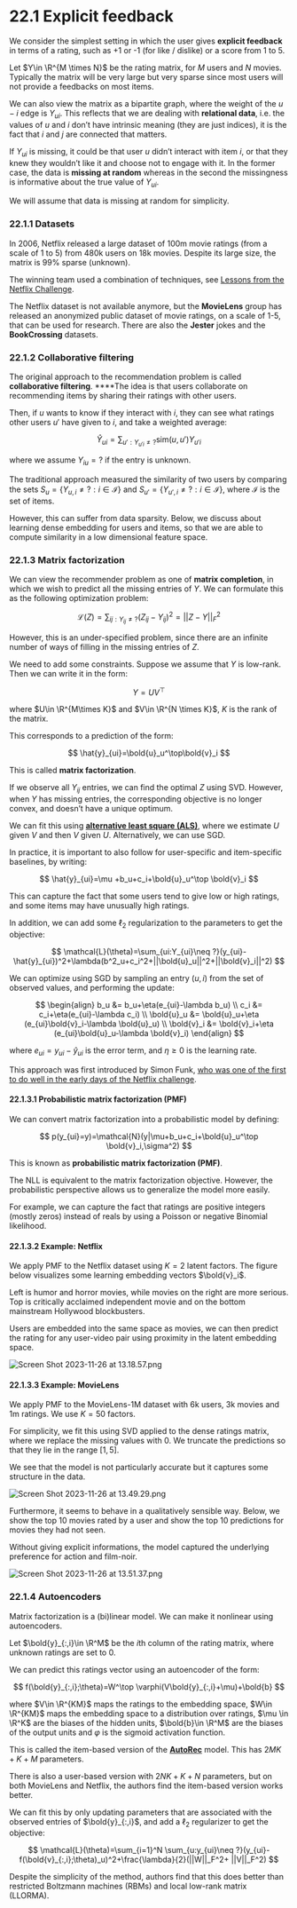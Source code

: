 # 22.1 Explicit feedback

We consider the simplest setting in which the user gives **explicit feedback** in terms of a rating, such as +1 or -1 (for like / dislike) or a score from 1 to 5.

Let $Y\in \R^{M \times N}$ be the rating matrix, for $M$ users and $N$  movies. Typically the matrix will be very large but very sparse since most users will not provide a feedbacks on most items.

We can also view the matrix as a bipartite graph, where the weight of the $u-i$ edge is $Y_{ui}$. This reflects that we are dealing with **relational data**, i.e. the values of $u$ and $i$  don’t have intrinsic meaning (they are just indices), it is the fact that $i$ and $j$ are connected that matters.

If $Y_{ui}$ is missing, it could be that user $u$ didn’t interact with item $i$, or that they knew they wouldn’t like it and choose not to engage with it. In the former case, the data is **missing at random** whereas in the second the missingness is informative about the true value of $Y_{ui}$.

We will assume that data is missing at random for simplicity.

### 22.1.1 Datasets

In 2006, Netflix released a large dataset of 100m movie ratings (from a scale of 1 to 5) from 480k users on 18k movies. Despite its large size, the matrix is 99% sparse (unknown).

The winning team used a combination of techniques, see [Lessons from the Netflix Challenge](https://citeseerx.ist.psu.edu/document?repid=rep1&type=pdf&doi=1e96b0c0ac74070a984fec94f085109839d842a9).

The Netflix dataset is not available anymore, but the **MovieLens** group has released an anonymized public dataset of movie ratings, on a scale of 1-5, that can be used for research. There are also the **Jester** jokes and the **BookCrossing** datasets.

### 22.1.2 Collaborative filtering

The original approach to the recommendation problem is called **collaborative filtering**. ****The idea is that users collaborate on recommending items by sharing their ratings with other users.

Then, if $u$ wants to know if they interact with $i$, they can see what ratings other users $u'$ have given to $i$, and take a weighted average:

$$
\hat{Y}_{ui}=\sum_{u':Y_{u'i}\neq ?}\mathrm{sim}(u,u')Y_{u'i}
$$

where we assume $Y_{iu}=?$ if the entry is unknown.

The traditional approach measured the similarity of two users by comparing the sets $S_u=\{Y_{u,i}\neq ? : i\in\mathcal{I}\}$ and $S_{u'}=\{Y_{u',i}\neq ?:i\in \mathcal{I}\}$, where $\mathcal{I}$ is the set of items.

However, this can suffer from data sparsity. Below, we discuss about learning dense embedding for users and items, so that we are able to compute similarity in a low dimensional feature space.

### 22.1.3 Matrix factorization

We can view the recommender problem as one of **matrix completion**, in which we wish to predict all the missing entries of $Y$. We can formulate this as the following optimization problem:

$$
\mathcal{L}(Z)=\sum_{ij:Y_{ij}\neq ?} (Z_{ij}-Y_{ij})^2=||Z-Y||_F^2
$$

However, this is an under-specified problem, since there are an infinite number of ways of filling in the missing entries of $Z$.

We need to add some constraints. Suppose we assume that $Y$ is low-rank. Then we can write it in the form:

$$
Y=UV^\top
$$

where $U\in \R^{M\times K}$ and $V\in \R^{N \times K}$, $K$ is the rank of the matrix.

This corresponds to a prediction of the form:

$$
\hat{y}_{ui}=\bold{u}_u^\top\bold{v}_i
$$

This is called **matrix factorization**.

If we observe all $Y_{ij}$ entries, we can find the optimal $Z$ using SVD. However, when $Y$ has missing entries, the corresponding objective is no longer convex, and doesn’t have a unique optimum.

We can fit this using [**alternative least square (ALS)**](https://datajobs.com/data-science-repo/Recommender-Systems-[Netflix].pdf), where we estimate $U$ given $V$ and then $V$  given $U$. Alternatively, we can use SGD.

In practice, it is important to also follow for user-specific and item-specific baselines, by writing:

$$
\hat{y}_{ui}=\mu +b_u+c_i+\bold{u}_u^\top \bold{v}_i
$$

This can capture the fact that some users tend to give low or high ratings, and some items may have unusually high ratings.

In addition, we can add some $\ell_2$ regularization to the parameters to get the objective:

$$
\mathcal{L}(\theta)=\sum_{ui:Y_{ui}\neq ?}(y_{ui}-\hat{y}_{ui})^2+\lambda(b^2_u+c_i^2+||\bold{u}_u||^2+||\bold{v}_i||^2)
$$

We can optimize using SGD by sampling an entry $(u,i)$ from the set of observed values, and performing the update:

$$
\begin{align}
b_u &= b_u+\eta(e_{ui}-\lambda b_u) \\
c_i &= c_i+\eta(e_{ui}-\lambda c_i) \\
\bold{u}_u &= \bold{u}_u+\eta (e_{ui}\bold{v}_i-\lambda \bold{u}_u) \\
\bold{v}_i &= \bold{v}_i+\eta (e_{ui}\bold{u}_u-\lambda \bold{v}_i)
\end{align}
$$

where $e_{ui}=y_{ui}-\hat{y}_{ui}$ is the error term, and $\eta\geq 0$ is the learning rate.

This approach was first introduced by Simon Funk, [who was one of the first to do well in the early days of the Netflix challenge](https://sifter.org/~simon/journal/20061211.html).

#### 22.1.3.1 Probabilistic matrix factorization (PMF)

We can convert matrix factorization into a probabilistic model by defining:

$$
p(y_{ui}=y)=\mathcal{N}(y|\mu+b_u+c_i+\bold{u}_u^\top \bold{v}_i,\sigma^2)
$$

This is known as **probabilistic matrix factorization (PMF)**.

The NLL is equivalent to the matrix factorization objective. However, the probabilistic perspective allows us to generalize the model more easily.

For example, we can capture the fact that ratings are positive integers (mostly zeros) instead of reals by using a Poisson or negative Binomial likelihood.

#### 22.1.3.2 Example: Netflix

We apply PMF to the Netflix dataset using $K=2$ latent factors. The figure below visualizes some learning embedding vectors $\bold{v}_i$.

Left is humor and horror movies, while movies on the right are more serious. Top is critically acclaimed independent movie and on the bottom mainstream Hollywood blockbusters.

Users are embedded into the same space as movies, we can then predict the rating for any user-video pair using proximity in the latent embedding space.

![Screen Shot 2023-11-26 at 13.18.57.png](./Screen_Shot_2023-11-26_at_13.18.57.png)

#### 22.1.3.3 Example: MovieLens

We apply PMF to the MovieLens-1M dataset with 6k users, 3k movies and 1m ratings. We use $K=50$ factors.

For simplicity, we fit this using SVD applied to the dense ratings matrix, where we replace the missing values with 0. We truncate the predictions so that they lie in the range $[1, 5]$.

We see that the model is not particularly accurate but it captures some structure in the data.

![Screen Shot 2023-11-26 at 13.49.29.png](./Screen_Shot_2023-11-26_at_13.49.29.png)

Furthermore, it seems to behave in a qualitatively sensible way. Below, we show the top 10 movies rated by a user and show the top 10 predictions for movies they had not seen.

Without giving explicit informations, the model captured the underlying preference for action and film-noir.

![Screen Shot 2023-11-26 at 13.51.37.png](./Screen_Shot_2023-11-26_at_13.51.37.png)

### 22.1.4 Autoencoders

Matrix factorization is a (bi)linear model. We can make it nonlinear using autoencoders.

Let $\bold{y}_{:,i}\in \R^M$ be the $i$th column of the rating matrix, where unknown ratings are set to 0.

We can predict this ratings vector using an autoencoder of the form:

$$
f(\bold{y}_{:,i};\theta)=W^\top \varphi(V\bold{y}_{:,i}+\mu)+\bold{b}
$$

where $V\in \R^{KM}$ maps the ratings to the embedding space, $W\in \R^{KM}$ maps the embedding space to a distribution over ratings, $\mu \in \R^K$ are the biases of the hidden units, $\bold{b}\in \R^M$ are the biases of the output units and $\varphi$ is the sigmoid activation function.

This is called the item-based version of the [**AutoRec**](https://users.cecs.anu.edu.au/~akmenon/papers/autorec/autorec-paper.pdf) model. This has $2MK+K+M$ parameters.

There is also a user-based version with $2NK+K+N$ parameters, but on both MovieLens and Netflix, the authors find the item-based version works better.

We can fit this by only updating parameters that are associated with the observed entries of $\bold{y}_{:,i}$, and add a $\ell_2$ regularizer to get the objective:

$$
\mathcal{L}(\theta)=\sum_{i=1}^N \sum_{u:y_{ui}\neq ?}(y_{ui}-f(\bold{v}_{:,i};\theta)_u)^2+\frac{\lambda}{2}(||W||_F^2+ ||V||_F^2)
$$

Despite the simplicity of the method, authors find that this does better than restricted Boltzmann machines (RBMs) and local low-rank matrix (LLORMA).
